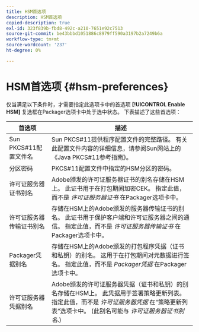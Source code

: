```yaml
---
title: HSM首选项
description: HSM首选项
copied-description: true
exl-id: 323f839b-fbd8-492c-a210-7651e92c7513
source-git-commit: be43bbbd1051886c8979ff590a3197b2a7249b6a
workflow-type: tm+mt
source-wordcount: '237'
ht-degree: 0%

---
```


# HSM首选项 {#hsm-preferences}

仅当满足以下条件时，才需要指定此选项卡中的首选项 **[!UICONTROL Enable HSM]** 复选框在Packager选项卡中处于选中状态。 下表描述了这些首选项：

| 首选项 | 描述 |
|---|---|
| Sun PKCS#11配置文件名 | Sun PKCS#11提供程序配置文件的完整路径。 有关此配置文件内容的详细信息，请参阅Sun网站上的《Java PKCS#11参考指南》。 |
| 分区密码 | PKCS#11配置文件中指定的HSM分区的密码。 |
| 许可证服务器证书别名 | Adobe颁发的许可证服务器证书的别名存储在HSM上。 此证书用于在打包期间加密CEK。 指定此值，而不是 *许可证服务器证书* 在Packager选项卡中。 |
| 许可证服务器传输证书别名 | 存储在HSM上的Adobe颁发的服务器传输证书的别名。 此证书用于保护客户端和许可证服务器之间的通信。 指定此值，而不是 *许可证服务器传输证书* 在Packager选项卡中。 |
| Packager凭据别名 | 存储在HSM上的Adobe颁发的打包程序凭据（证书和私钥）的别名。 这用于在打包期间对元数据进行签名。 指定此值，而不是 *Packager凭据* 在Packager选项卡中。 |
| 许可证服务器凭据别名 | Adobe颁发的许可证服务器凭据（证书和私钥）的别名存储在HSM上。 此凭据用于签署策略更新列表。 指定此值，而不是 *许可证服务器凭据* 在“策略更新列表”选项卡中。 (此别名可能与 *许可证服务器证书别名*.) |
